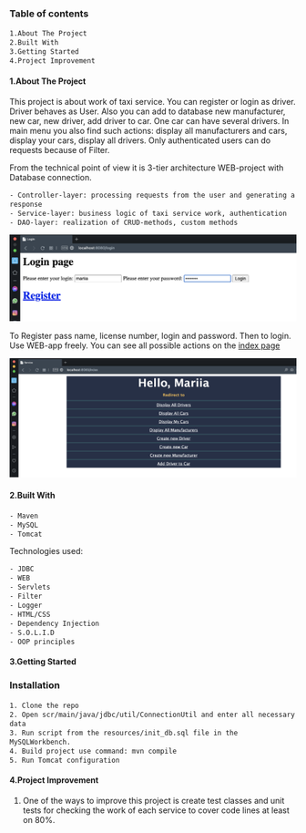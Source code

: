 ### Table of contents
~~~~
1.About The Project
2.Built With
3.Getting Started
4.Project Improvement
~~~~

#### 1.About The Project
This project is about work of taxi service. You can register or login as driver.
Driver behaves as User. Also you can add to database new manufacturer, new car, new driver, 
add driver to car. One car can have several drivers. 
In main menu you also find such actions: display all manufacturers and cars, display your cars, 
display all drivers. Only authenticated users can do requests because of Filter.

From the technical point of view it is 3-tier architecture WEB-project with Database connection.
~~~~
- Controller-layer: processing requests from the user and generating a response
- Service-layer: business logic of taxi service work, authentication
- DAO-layer: realization of CRUD-methods, custom methods
~~~~


![pic](login_page.png)

To Register pass name, license number, login and password.
Then to login.
Use WEB-app freely.
You can see all possible actions on the [index page]


![pic](index_page.png)


#### 2.Built With
~~~~
- Maven
- MySQL
- Tomcat
~~~~
Technologies used: 
~~~~
- JDBC
- WEB 
- Servlets
- Filter
- Logger
- HTML/CSS  
- Dependency Injection
- S.O.L.I.D
- OOP principles 
~~~~

#### 3.Getting Started
### Installation
~~~~
1. Clone the repo
2. Open scr/main/java/jdbc/util/ConnectionUtil and enter all necessary data
3. Run script from the resources/init_db.sql file in the MySQLWorkbench.
4. Build project use command: mvn compile
5. Run Tomcat configuration
~~~~

#### 4.Project Improvement
1. One of the ways to improve this project is create test classes and unit tests for 
   checking the work of each service to cover code lines at least on 80%. 




   
[index page]: http://localhost:8080/index
